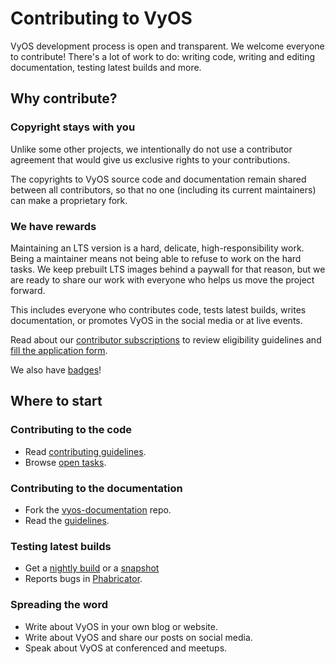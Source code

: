 # Contributing to VyOS

VyOS development process is open and transparent. We welcome everyone to contribute!
There's a lot of work to do: writing code, writing and editing documentation,
testing latest builds and more.

## Why contribute?

### Copyright stays with you

Unlike some other projects, we intentionally do not use a contributor agreement
that would give us exclusive rights to your contributions.

The copyrights to VyOS source code and documentation remain shared between
all contributors, so that no one (including its current maintainers)
can make a proprietary fork.

### We have rewards

Maintaining an LTS version is a hard, delicate, high-responsibility work.
Being a maintainer means not being able to refuse to work on the hard tasks.
We keep prebuilt LTS images behind a paywall for that reason,
but we are ready to share our work with everyone who helps us move the project forward.

This includes everyone who contributes code, tests latest builds, writes documentation,
or promotes VyOS in the social media or at live events. 

Read about our [contributor subscriptions](/get/contributor-subscriptions) to review eligibility guidelines and [fill the application form](/get/contributor-subscriptions#application-form).

We also have [badges](https://www.youracclaim.com/organizations/vyos/badges)!

## Where to start

### Contributing to the code

* Read [contributing guidelines](https://docs.vyos.io/en/latest/contributing/index.html).
* Browse [open tasks](https://phabricator.vyos.net/maniphest/query/YqwCUwoj7wWx/#R).

### Contributing to the documentation

* Fork the [vyos-documentation](https://github.com/vyos/vyos-documentation/) repo.
* Read the [guidelines](https://docs.vyos.io/en/latest/contributing/documentation.html).

### Testing latest builds

* Get a [nightly build](https://downloads.vyos.io/?dir=rolling/current) or a [snapshot](/get/snapshots)
* Reports bugs in [Phabricator](https://phabricator.vyos.net/maniphest).

### Spreading the word

* Write about VyOS in your own blog or website.
* Write about VyOS and share our posts on social media.
* Speak about VyOS at conferenced and meetups.
